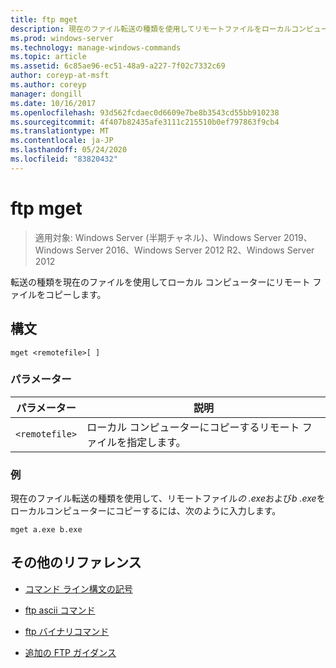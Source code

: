 ```yaml
---
title: ftp mget
description: 現在のファイル転送の種類を使用してリモートファイルをローカルコンピューターにコピーする、ftp mget コマンドのリファレンストピックです。
ms.prod: windows-server
ms.technology: manage-windows-commands
ms.topic: article
ms.assetid: 6c85ae96-ec51-48a9-a227-7f02c7332c69
author: coreyp-at-msft
ms.author: coreyp
manager: dongill
ms.date: 10/16/2017
ms.openlocfilehash: 93d562fcdaec0d6609e7be8b3543cd55bb910238
ms.sourcegitcommit: 4f407b82435afe3111c215510b0ef797863f9cb4
ms.translationtype: MT
ms.contentlocale: ja-JP
ms.lasthandoff: 05/24/2020
ms.locfileid: "83820432"
---
```

# <a name="ftp-mget"></a>ftp mget

> 適用対象: Windows Server (半期チャネル)、Windows Server 2019、Windows Server 2016、Windows Server 2012 R2、Windows Server 2012

転送の種類を現在のファイルを使用してローカル コンピューターにリモート ファイルをコピーします。

## <a name="syntax"></a>構文

```
mget <remotefile>[ ]
```

### <a name="parameters"></a>パラメーター

| パラメーター | 説明 |
| --------- | ----------- |
| `<remotefile>` | ローカル コンピューターにコピーするリモート ファイルを指定します。 |

### <a name="examples"></a>例

現在のファイル転送の種類を使用して、リモートファイル*の .exe*および*b .exe*をローカルコンピューターにコピーするには、次のように入力します。

```
mget a.exe b.exe
```

## <a name="additional-references"></a>その他のリファレンス

- [コマンド ライン構文の記号](command-line-syntax-key.md)

- [ftp ascii コマンド](ftp-ascii.md)

- [ftp バイナリコマンド](ftp-binary.md)

- [追加の FTP ガイダンス](https://docs.microsoft.com/previous-versions/orphan-topics/ws.10/cc756013(v=ws.10))
